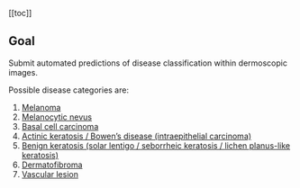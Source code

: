 [[toc]]

## Goal

Submit automated predictions of disease classification within dermoscopic images.

Possible disease categories are:

1. [Melanoma](https://dermoscopedia.org/Melanoma)
2. [Melanocytic nevus](https://dermoscopedia.org/Benign_Melanocytic_lesions)
3. [Basal cell carcinoma](https://dermoscopedia.org/Basal_cell_carcinoma)
4. [Actinic keratosis / Bowen’s disease (intraepithelial carcinoma)](https://dermoscopedia.org/Actinic_keratosis_/_Bowen%27s_disease_/_keratoacanthoma_/_squamous_cell_carcinoma)
5. [Benign keratosis (solar lentigo / seborrheic keratosis / lichen planus-like keratosis)](https://dermoscopedia.org/Solar_lentigines_/_seborrheic_keratoses_/_lichen_planus-like_keratosis)
6. [Dermatofibroma](https://dermoscopedia.org/Dermatofibromas)
7. [Vascular lesion](https://dermoscopedia.org/Vascular_lesions)
